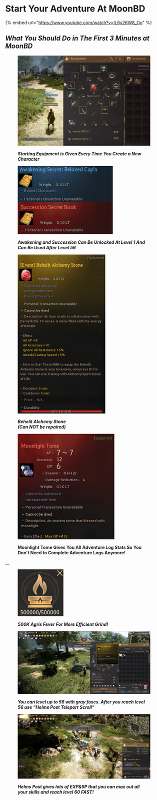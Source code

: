 # Start Your Adventure At MoonBD

{% embed url="https://www.youtube.com/watch?v=IL6x26W8_Oo" %}

## _What You Should Do in The **First 3 Minutes at MoonBD**_

<figure><img src="../.gitbook/assets/QQ截图20221101202521.png" alt=""><figcaption><p><em><strong>Starting Equipment is Given Every Time You Create a New Character</strong></em></p></figcaption></figure>



<figure><img src="../.gitbook/assets/QQ截图20221101202542.png" alt=""><figcaption><p><em><strong>Awakening and Succession Can Be Unlocked At Level 1 And Can Be Used After Level 56</strong></em></p></figcaption></figure>



<figure><img src="../.gitbook/assets/QQ截图20221101202559.png" alt=""><figcaption><p><em><strong>Behelit Alchemy Stone</strong></em><br><em><strong>(Can NOT be repaired)</strong></em></p></figcaption></figure>



<figure><img src="../.gitbook/assets/QQ截图20221101202550.png" alt=""><figcaption><p><strong>Moonlight Tome Gives You All Adventure Log Stats So You Don't Need to Complete Adventure Logs Anymore!</strong></p></figcaption></figure>

__

<figure><img src="../.gitbook/assets/QQ截图20221101202534.png" alt=""><figcaption><p><em><strong>500K Agris Fever For More Efficient Grind!</strong></em></p></figcaption></figure>



<figure><img src="../.gitbook/assets/QQ截图20221101202150.png" alt=""><figcaption><p><em><strong>You can level up to 56 with gray foxes. After you reach level 56 use “Helms Post Teleport Scroll”</strong></em></p></figcaption></figure>



<figure><img src="../.gitbook/assets/QQ截图20221101202358.png" alt=""><figcaption><p><em><strong>Helms Post gives lots of EXP&#x26;SP that you can max out all your skills and reach level 60 FAST!</strong></em></p></figcaption></figure>
